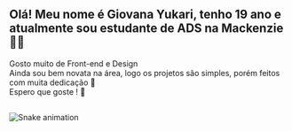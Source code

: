 
## Olá! Meu nome é Giovana Yukari, tenho 19 ano e atualmente sou estudante de ADS na Mackenzie 👩‍💻 
 Gosto muito de Front-end e Design </br>
 Ainda sou bem novata na área, logo os projetos são simples, porém feitos com muita dedicação 🌼 </br>
 Espero que goste ! 💞
 
 ##
 
![Snake animation](https://github.com/giovanaysandes/rafaballerini/blob/output/github-contribution-grid-snake.svg)
 
